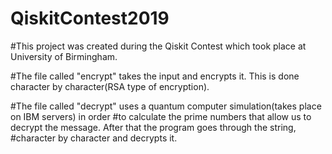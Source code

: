 # QiskitContest2019
#This project was created during the Qiskit Contest which took place at University of Birmingham.

#The file called "encrypt" takes the input and encrypts it. This is done character by character(RSA type of encryption).

#The file called "decrypt" uses a quantum computer simulation(takes place on IBM servers) in order 
#to calculate the prime numbers that allow us to decrypt the message. After that the program goes through the string,
#character by character and decrypts it.
